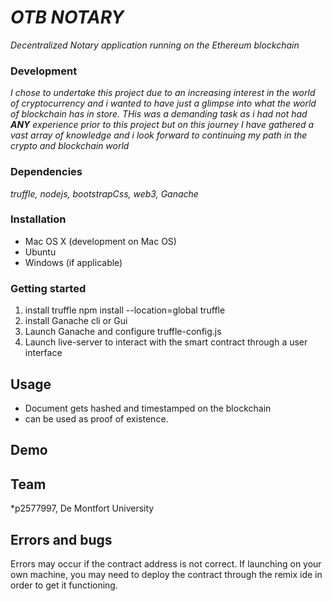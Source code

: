 # *OTB NOTARY*

*Decentralized Notary application running on the Ethereum blockchain* 

### Development 

*I chose to undertake this project due to an increasing interest in the world of cryptocurrency and i wanted to 
have just a glimpse into what the world of blockchain has in store. THis was a demanding task as i had not had **ANY** experience
prior to this project but on this journey I have gathered a vast array of knowledge and i look forward to continuing my path in the 
crypto and blockchain world* 

### Dependencies

*truffle, nodejs, bootstrapCss, web3, Ganache*

### Installation

* Mac OS X (development on Mac OS)
* Ubuntu
* Windows (if applicable)

### Getting started

1. install truffle npm install --location=global truffle 
2. install Ganache cli or Gui 
3. Launch Ganache and configure truffle-config.js 
4. Launch live-server to interact with the smart contract through a user interface 

## Usage

* Document gets hashed and timestamped on the blockchain 
* can be used as proof of existence. 

## Demo



## Team

*p2577997, De Montfort University

## Errors and bugs

Errors may occur if the contract address is not correct. If launching on your own machine, you may need to 
deploy the contract through the remix ide in order to get it functioning. 
